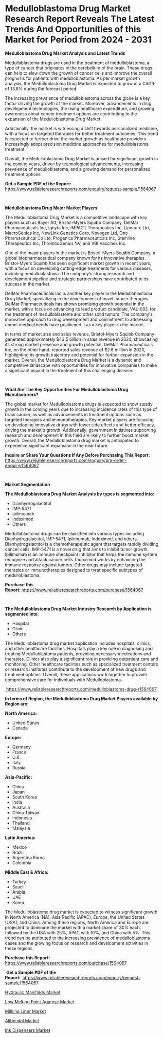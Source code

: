 <p><h1>Medulloblastoma Drug Market Research Report Reveals The Latest Trends And Opportunities of this Market for Period from 2024 - 2031</h1></p><p><strong>Medulloblastoma Drug Market Analysis and Latest Trends</strong></p>
<p><p>Medulloblastoma drugs are used in the treatment of medulloblastoma, a type of cancer that originates in the cerebellum of the brain. These drugs can help to slow down the growth of cancer cells and improve the overall prognosis for patients with medulloblastoma. As per market growth analysis, the Medulloblastoma Drug Market is expected to grow at a CAGR of 13.8% during the forecast period. </p><p>The increasing prevalence of medulloblastoma across the globe is a key factor driving the growth of the market. Moreover, advancements in drug development technologies, the rising healthcare expenditure, and growing awareness about cancer treatment options are contributing to the expansion of the Medulloblastoma Drug Market. </p><p>Additionally, the market is witnessing a shift towards personalized medicine, with a focus on targeted therapies for better treatment outcomes. This trend is expected to further drive the market growth as healthcare providers increasingly adopt precision medicine approaches for medulloblastoma treatment. </p><p>Overall, the Medulloblastoma Drug Market is poised for significant growth in the coming years, driven by technological advancements, increasing prevalence of medulloblastoma, and a growing demand for personalized treatment options.</p></p>
<p><strong>Get a Sample PDF of the Report:&nbsp;</strong> <a href="https://www.reliableresearchreports.com/enquiry/request-sample/1564067">https://www.reliableresearchreports.com/enquiry/request-sample/1564067</a></p>
<p>&nbsp;</p>
<p><strong>Medulloblastoma Drug Major Market Players</strong></p>
<p><p>The Medulloblastoma Drug Market is a competitive landscape with key players such as Bayer AG, Bristol-Myers Squibb Company, DelMar Pharmaceuticals Inc, Ignyta Inc, IMPACT Therapeutics Inc, Lipocure Ltd, MacroGenics Inc, NewLink Genetics Corp, Novogen Ltd, Ono Pharmaceutical Co Ltd, Progenics Pharmaceuticals Inc, Stemline Therapeutics Inc, ThromboGenics NV, and VBI Vaccines Inc.</p><p>One of the major players in the market is Bristol-Myers Squibb Company, a global biopharmaceutical company known for its innovative therapies. Bristol-Myers Squibb has seen significant market growth in recent years, with a focus on developing cutting-edge treatments for various diseases, including medulloblastoma. The company's strong research and development pipeline and strategic partnerships have contributed to its success in the market.</p><p>DelMar Pharmaceuticals Inc is another key player in the Medulloblastoma Drug Market, specializing in the development of novel cancer therapies. DelMar Pharmaceuticals has shown promising growth potential in the market, with a focus on advancing its lead product candidate, VAL-083, for the treatment of medulloblastoma and other solid tumors. The company's innovative approach to drug development and commitment to addressing unmet medical needs have positioned it as a key player in the market.</p><p>In terms of market size and sales revenue, Bristol-Myers Squibb Company generated approximately $42.5 billion in sales revenue in 2020, showcasing its strong market presence and growth potential. DelMar Pharmaceuticals Inc, on the other hand, reported sales revenue of $2.6 million in 2020, highlighting its growth trajectory and potential for further expansion in the market. Overall, the Medulloblastoma Drug Market is a dynamic and competitive landscape with opportunities for innovative companies to make a significant impact in the treatment of this challenging disease.</p></p>
<p>&nbsp;</p>
<p><strong>What Are The Key Opportunities For Medulloblastoma Drug Manufacturers?</strong></p>
<p><p>The global market for Medulloblastoma drugs is expected to show steady growth in the coming years due to increasing incidence rates of this type of brain cancer, as well as advancements in treatment options such as targeted therapies and immunotherapies. Key market players are focusing on developing innovative drugs with fewer side effects and better efficacy, driving the market's growth. Additionally, government initiatives supporting research and development in this field are likely to further boost market growth. Overall, the Medulloblastoma drug market is anticipated to experience significant expansion in the near future.</p></p>
<p><strong>Inquire or Share Your Questions If Any Before Purchasing This Report:</strong> <a href="https://www.reliableresearchreports.com/enquiry/pre-order-enquiry/1564067">https://www.reliableresearchreports.com/enquiry/pre-order-enquiry/1564067</a></p>
<p>&nbsp;</p>
<p><strong>Market Segmentation</strong></p>
<p><strong>The Medulloblastoma Drug Market Analysis by types is segmented into:</strong></p>
<p><ul><li>Dianhydrogalactitol</li><li>IMP-5471</li><li>Ipilimumab</li><li>Indoximod</li><li>Others</li></ul></p>
<p><p>Medulloblastoma drugs can be classified into various types including Dianhydrogalactitol, IMP-5471, Ipilimumab, Indoximod, and others. Dianhydrogalactitol is a chemotherapeutic agent that targets rapidly dividing cancer cells. IMP-5471 is a novel drug that aims to inhibit tumor growth. Ipilimumab is an immune checkpoint inhibitor that helps the immune system recognize and attack cancer cells. Indoximod works by enhancing the immune response against tumors. Other drugs may include targeted therapies or immunotherapies designed to treat specific subtypes of medulloblastoma.</p></p>
<p><strong>Purchase this Report:&nbsp;</strong><a href="https://www.reliableresearchreports.com/purchase/1564067">https://www.reliableresearchreports.com/purchase/1564067</a></p>
<p>&nbsp;</p>
<p><strong>The Medulloblastoma Drug Market Industry Research by Application is segmented into:</strong></p>
<p><ul><li>Hospital</li><li>Clinic</li><li>Others</li></ul></p>
<p><p>The Medulloblastoma drug market application includes hospitals, clinics, and other healthcare facilities. Hospitals play a key role in diagnosing and treating Medulloblastoma patients, providing necessary medications and therapies. Clinics also play a significant role in providing outpatient care and monitoring. Other healthcare facilities such as specialized treatment centers or research institutes contribute to the development of new drugs and treatment options. Overall, these applications work together to provide comprehensive care for individuals with Medulloblastoma.</p></p>
<p><a href="https://www.reliableresearchreports.com/medulloblastoma-drug-r1564067">&nbsp;https://www.reliableresearchreports.com/medulloblastoma-drug-r1564067</a></p>
<p><strong>In terms of Region, the Medulloblastoma Drug Market Players available by Region are:</strong></p>
<p>
    <p> <strong> North America: </strong>
        <ul>
            <li>United States</li>
            <li>Canada</li>
        </ul>
        </p> 
    <p> <strong> Europe: </strong>
        <ul>
            <li>Germany</li>
            <li>France</li>
            <li>U.K.</li>
            <li>Italy</li>
            <li>Russia</li>
        </ul>
        </p> 
    <p> <strong> Asia-Pacific: </strong>
        <ul>
            <li>China</li>
            <li>Japan</li>
            <li>South Korea</li>
            <li>India</li>
            <li>Australia</li>
            <li>China Taiwan</li>
            <li>Indonesia</li>
            <li>Thailand</li>
            <li>Malaysia</li>
        </ul>
        </p> 
    <p> <strong> Latin America: </strong>
        <ul>
            <li>Mexico</li>
            <li>Brazil</li>
            <li>Argentina Korea</li>
            <li>Colombia</li>
        </ul>
        </p> 
    <p> <strong> Middle East & Africa: </strong>
        <ul>
            <li>Turkey</li>
            <li>Saudi</li>
            <li>Arabia</li>
            <li>UAE</li>
            <li>Korea</li>
        </ul>
    </p>
    </p>
<p><p>The Medulloblastoma drug market is expected to witness significant growth in North America (NA), Asia Pacific (APAC), Europe, the United States (USA), and China. Among these regions, North America and Europe are projected to dominate the market with a market share of 30% each, followed by the USA with 25%, APAC with 10%, and China with 5%. This trend can be attributed to the increasing prevalence of medulloblastoma cases and the growing focus on research and development activities in these regions.</p></p>
<p><strong>Purchase this Report: </strong><a href="https://www.reliableresearchreports.com/purchase/1564067">https://www.reliableresearchreports.com/purchase/1564067</a></p>
<p>&nbsp;<strong>Get a Sample PDF of the Report:&nbsp;&nbsp;</strong><a href="https://www.reliableresearchreports.com/enquiry/request-sample/1564067">https://www.reliableresearchreports.com/enquiry/request-sample/1564067</a></p>
<p><strong></strong></p>
<p><p><a href="https://medium.com/@bernadette.hunter4468/global-hydraulic-manifolds-market-sector-types-applications-market-player-strategies-regional-57b6f999c44e">Hydraulic Manifolds Market</a></p><p><a href="https://github.com/ochgvvcj16/Market-Research-Report-List-1/blob/main/low-melting-point-agarose-market.md">Low Melting Point Agarose Market</a></p><p><a href="https://medium.com/@emma.white454357/milking-liner-market-report-by-product-type-21mm-mouth-piece-liners-22mm-mouth-piece-liners-23mm-6c04fc5770dc">Milking Liner Market</a></p><p><a href="https://github.com/JosephMorgnlvXXff/Market-Research-Report-List-1/blob/main/alibendol-market.md">Alibendol Market</a></p><p><a href="https://medium.com/@amelia.martin5698/ink-dispensers-market-size-is-growing-at-cagr-of-7-2-72694c898c68">Ink Dispensers Market</a></p></p>
